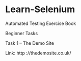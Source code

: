 # Learn-Selenium


Automated Testing Exercise Book 


Beginner Tasks


Task 1 – The Demo Site 



Link: http ://thedemosite.co.uk/ 

